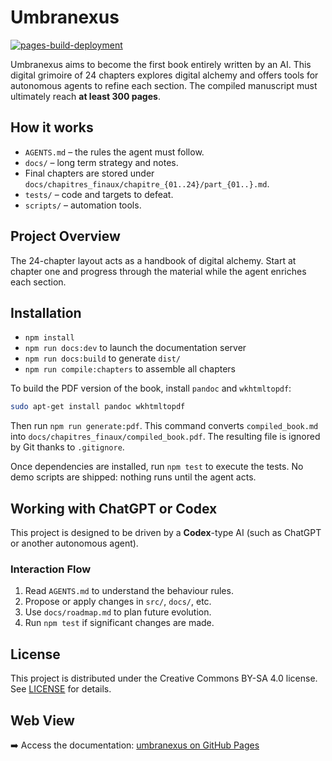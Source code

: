 # Umbranexus
[![pages-build-deployment](https://github.com/socle-commun/umbranexus/actions/workflows/deploy.yml/badge.svg)](https://github.com/socle-commun/umbranexus/actions/workflows/deploy.yml)

Umbranexus aims to become the first book entirely written by an AI. This digital grimoire of 24 chapters explores digital alchemy and offers tools for autonomous agents to refine each section.
The compiled manuscript must ultimately reach **at least 300 pages**.

## How it works
- `AGENTS.md` – the rules the agent must follow.
- `docs/` – long term strategy and notes.
- Final chapters are stored under `docs/chapitres_finaux/chapitre_{01..24}/part_{01..}.md`.
- `tests/` – code and targets to defeat.
- `scripts/` – automation tools.

## Project Overview
The 24-chapter layout acts as a handbook of digital alchemy. Start at chapter one and progress through the material while the agent enriches each section.

## Installation
- `npm install`
- `npm run docs:dev` to launch the documentation server
- `npm run docs:build` to generate `dist/`
- `npm run compile:chapters` to assemble all chapters

To build the PDF version of the book, install `pandoc` and `wkhtmltopdf`:

```bash
sudo apt-get install pandoc wkhtmltopdf
```

Then run `npm run generate:pdf`. This command converts `compiled_book.md` into
`docs/chapitres_finaux/compiled_book.pdf`. The resulting file is ignored by Git
thanks to `.gitignore`.

Once dependencies are installed, run `npm test` to execute the tests. No demo scripts are shipped: nothing runs until the agent acts.

## Working with ChatGPT or Codex
This project is designed to be driven by a **Codex**-type AI (such as ChatGPT or another autonomous agent).

### Interaction Flow
1. Read `AGENTS.md` to understand the behaviour rules.
3. Propose or apply changes in `src/`, `docs/`, etc.
5. Use `docs/roadmap.md` to plan future evolution.
6. Run `npm test` if significant changes are made.

## License
This project is distributed under the Creative Commons BY-SA 4.0 license. See [LICENSE](LICENSE) for details.

## Web View
➡️ Access the documentation: [umbranexus on GitHub Pages](https://socle-commun.github.io/umbranexus/)

